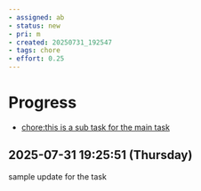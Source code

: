 ```yaml
---
- assigned: ab
- status: new
- pri: m
- created: 20250731_192547
- tags: chore
- effort: 0.25
---
```


# Progress

- [chore:this is a sub task for the main task](subtasks/20250731_192759.md)

## 2025-07-31 19:25:51 (Thursday)

sample update for the task
